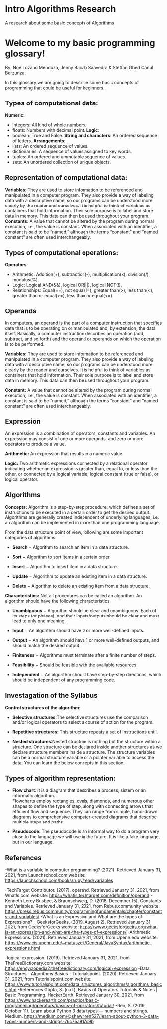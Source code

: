 # Intro Algorithms Research
A research about some basic concepts of Algorithms

# Welcome to my basic programming glossary!
By: Noé Lozano Mendoza, Jenny Bacab Saavedra & Steffan Obed Canul Berzunza.

In this glossary we are going to describe some basic concepts of programming that could be useful for beginners.

## Types of computational data:

**Numeric**:  
- integers: All kind of whole numbers.
- floats: Numbers with decimal point.
**Logic**:
- boolean: True and False.
**String and characters**: An ordered sequence of letters.
**Arrangements**:
- lists: An ordered sequence of values.
- dictionaries: A sequence of values assigned to key words.
- tuples: An ordered and ummutable sequence of values.
- sets: An unordered collection of unique objects.

## Representation of computational data:
**Variables**: They are used to store information to be referenced and manipulated in a computer program. They also provide a way of labeling data with a descriptive name, so our programs can be understood more clearly by the reader and ourselves. It is helpful to think of variables as containers that hold information. Their sole purpose is to label and store data in memory. This data can then be used throughout your program.
**Constants**: A value that cannot be altered by the program during normal execution, i.e., the value is constant. When associated with an identifier, a constant is said to be “named,” although the terms “constant” and “named constant” are often used interchangeably.

## Types of computational operations:

**Operators**:
- Arithmetic: Addition(+), subtraction(-), multiplication(x), division(/), modulus(%).
- Logic: Logical AND(&&), logical OR(||), logical NOT(!).
- Relationships: Equal(==), not equal(!=), greater than(>), less than(<), greater than or equal(>=), less than or equal(<=).

## Operands

In computers, an operand is the part of a computer instruction that specifies data that is to be operating on or manipulated and, by extension, the data itself. Basically, a computer instruction describes an operation (add, subtract, and so forth) and the operand or operands on which the operation is to be performed.

**Variables:** They are used to store information to be referenced and manipulated in a computer program. They also provide a way of labeling data with a descriptive name, so our programs can be understood more clearly by the reader and ourselves. It is helpful to think of variables as containers that hold information. Their sole purpose is to label and store data in memory. This data can then be used throughout your program.

**Constant:** A value that cannot be altered by the program during normal execution, i.e., the value is constant. When associated with an identifier, a constant is said to be “named,” although the terms “constant” and “named constant” are often used interchangeably.


## Expression

An expression is a combination of operators, constants and variables. An expression may consist of one or more operands, and zero or more operators to produce a value.

**Arithmetic:** An expression that results in a numeric value.

**Logic:** Two  arithmetic  expressions  connected  by  a  relational  operator  indicating  whether  an  expression  is  greater  than,  equal  to,  or  less  than  the  other,  or  connected  by  a  logical  variable,  logical  constant  (true  or  false),  or  logical  operator.

## Algorithms

**Concepts:** Algorithm is a step-by-step procedure, which defines a set of instructions to be executed in a certain order to get the desired output. Algorithms are generally created independent of underlying languages, i.e. an algorithm can be implemented in more than one programming language.

From the data structure point of view, following are some important categories of algorithms 

-   **Search**  − Algorithm to search an item in a data structure.
    
-   **Sort**  − Algorithm to sort items in a certain order.
    
-   **Insert**  − Algorithm to insert item in a data structure.
    
-   **Update**  − Algorithm to update an existing item in a data structure.
    
-   **Delete**  − Algorithm to delete an existing item from a data structure.

**Characteristics:** Not all procedures can be called an algorithm. An algorithm should have the following characteristics 

-   **Unambiguous**  − Algorithm should be clear and unambiguous. Each of its steps (or phases), and their inputs/outputs should be clear and must lead to only one meaning.
    
-   **Input**  − An algorithm should have 0 or more well-defined inputs.
    
-   **Output**  − An algorithm should have 1 or more well-defined outputs, and should match the desired output.
    
-   **Finiteness**  − Algorithms must terminate after a finite number of steps.
    
-   **Feasibility**  − Should be feasible with the available resources.
    
-   **Independent**  − An algorithm should have step-by-step directions, which should be independent of any programming code.

## Investagation of the Syllabus

**Control structures of  the algorithm**:

- **Selective structures**:The selective structures use the comparison and/or logical operators to select a course of action for the program.

- **Repetitive structures**: This structure repeats a set of instructions until. 

- **Nested structures**:Nested structure is nothing but the structure within a structure. One structure can be declared inside another structures as we declare structure members inside a structure. The structure variables can be a normal structure variable or a pointer variable to access the data. You can learn the below concepts in this section.

## Types of algorithm representation: 

- **Flow chart**: It is  a diagram that describes a process, sistem or an informatic algorithm.   
Flowcharts employ rectangles, ovals, diamonds, and numerous other shapes to define the type of step, along with connecting arrows that efficient flow and sequence. They can range from simple, hand-drawn diagrams to comprehensive computer-created diagrams that describe multiple steps and paths. 

- **Pseudocode**: The pseudocode is an informal way to do a program very close to the language we will use in the future. It is like a fake language, but in our language.

## References

-What is a variable in computer programming? (2021). Retrieved January 31, 2021, from Launchschool.com website: https://launchschool.com/books/ruby/read/variables

-TechTarget Contributor. (2017). operand. Retrieved January 31, 2021, from WhatIs.com website: https://whatis.techtarget.com/definition/operand
-Kenneth Leroy Busbee, & Braunschweig, D. (2018, December 15). Constants and Variables. Retrieved January 31, 2021, from Rebus.community website: https://press.rebus.community/programmingfundamentals/chapter/constants-and-variables/
-What is an Expression and What are the types of Expressions? - GeeksforGeeks. (2019, August 2). Retrieved January 31, 2021, from GeeksforGeeks website: https://www.geeksforgeeks.org/what-is-an-expression-and-what-are-the-types-of-expressions/
-Arithmetic Expressions. (2021). Retrieved January 31, 2021, from Upenn.edu website: https://www.cis.upenn.edu/~matuszek/General/JavaSyntax/arithmetic-expressions.html

-logical expression. (2019). Retrieved January 31, 2021, from TheFreeDictionary.com website: https://encyclopedia2.thefreedictionary.com/logical+expression
-Data Structures - Algorithms Basics - Tutorialspoint. (2020). Retrieved January 31, 2021, from Tutorialspoint.com website: https://www.tutorialspoint.com/data_structures_algorithms/algorithms_basics.htm
-References
Gupta, S. (n.d.). Basics of Operators Tutorials & Notes | Basic Programming. HackerEarth. Retrieved January 30, 2021, from https://www.hackerearth.com/practice/basic-programming/operators/basics-of-operators/tutorial/
-Ren, S. (2019, October 11). Learn about Python 3 data types — numbers and strings. Medium. https://medium.com/@shawnren527/learn-about-python-3-data-types-numbers-and-strings-76c75a917c9b



